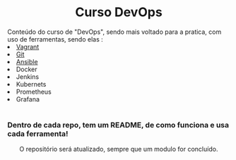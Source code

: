 <h1 align=center>Curso DevOps</h1>
Conteúdo do curso de "DevOps", sendo mais voltado para a pratica, com uso de ferramentas, sendo elas :<br>


<link rel="stylesheet" href="https://cdn.jsdelivr.net/gh/devicons/devicon@v2.15.1/devicon.min.css">
<link rel="stylesheet" href="https://cdn.jsdelivr.net/gh/devicons/devicon@v2.15.1/devicon.min.css">
<link rel="stylesheet" href="https://cdn.jsdelivr.net/gh/devicons/devicon@v2.15.1/devicon.min.css">
          
          
          
<li><a href="https://github.com/UlissesRibeiro/curso_devops/tree/master/vagrant_labs"><i class="devicon-vagrant-plain colored"></i> Vagrant </a></li>
<li><a href="https://github.com/UlissesRibeiro/curso_devops/tree/master/git"><i class="devicon-git-plain colored"></i> Git</a></li>
<li><a href="https://github.com/UlissesRibeiro/curso_devops/tree/master/ansible_labs"><i class="devicon-ansible-plain"></i> Ansible</a></li>
<li>Docker</li>
<li>Jenkins</li>
<li>Kubernets</li>
<li>Prometheus</li>
<li>Grafana</li>

<br>


<h3>Dentro de cada repo, tem um README, de como funciona e usa cada ferramenta!</h3>




<p align=center>O repositório será atualizado, sempre que um modulo for concluído.</p>